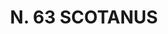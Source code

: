 ---
title: "N. 63 SCOTANUS"
plant-name: "N. 63"
plant-number: "063"
plant-xml: "/assets/xml/plant063.xml"
plant-img1: "/assets/img/plant063_verso.jpg"
plant-img2: "/assets/img/plant063.jpg"
plant-title: "N. 63 SCOTANUS"
plant-taxon-link: ""
plant-taxon-content: ""
layout: single-xml
---